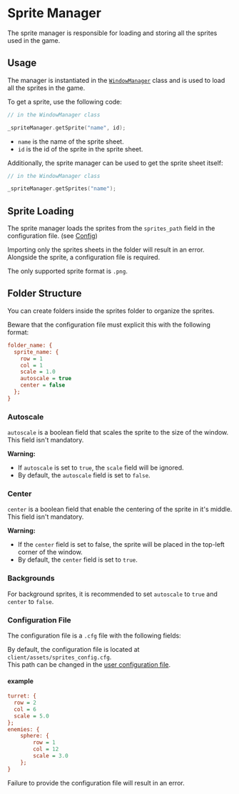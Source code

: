 # Sprite Manager

The sprite manager is responsible for loading and storing all the sprites used in the game.

## Usage

The manager is instantiated in the [`WindowManager`](WindowManager.md) class and is used to load all the sprites in the game.

To get a sprite, use the following code:

```c++
// in the WindowManager class

_spriteManager.getSprite("name", id);
```

- `name` is the name of the sprite sheet.<br>
- `id` is the id of the sprite in the sprite sheet.

Additionally, the sprite manager can be used to get the sprite sheet itself:

```c++
// in the WindowManager class

_spriteManager.getSprites("name");
```

## Sprite Loading

The sprite manager loads the sprites from the `sprites_path` field in the configuration file. (see [Config](../Shared/Config.md))

Importing only the sprites sheets in the folder will result in an error.<br>
Alongside the sprite, a configuration file is required.

The only supported sprite format is `.png`.

## Folder Structure

You can create folders inside the sprites folder to organize the sprites.

Beware that the configuration file must explicit this with the following format:

```cfg
folder_name: {
  sprite_name: {
    row = 1
    col = 1
    scale = 1.0
    autoscale = true
    center = false
  };
}
```

### Autoscale

`autoscale` is a boolean field that scales the sprite to the size of the window.<br>
This field isn't mandatory.<br>

**Warning:**
- If `autoscale` is set to `true`, the `scale` field will be ignored.
- By default, the `autoscale` field is set to `false`.

### Center

`center` is a boolean field that enable the centering of the sprite in it's middle.<br>
This field isn't mandatory.<br>

**Warning:**
- If the `center` field is set to false, the sprite will be placed in the top-left corner of the window.
- By default, the `center` field is set to `true`.

### Backgrounds

For background sprites, it is recommended to set `autoscale` to `true` and `center` to `false`.

### Configuration File

The configuration file is a `.cfg` file with the following fields:

By default, the configuration file is located at `client/assets/sprites_config.cfg`.<br>
This path can be changed in the [user configuration file](../Shared/Config.md).

#### example

```cfg
turret: {
  row = 2
  col = 6
  scale = 5.0
};
enemies: {
    sphere: {
        row = 1
        col = 12
        scale = 3.0
    };
}

```

Failure to provide the configuration file will result in an error.
